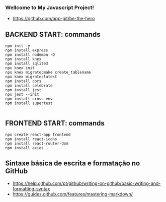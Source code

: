 ### Wellcome to My Javascript Project!

- https://github.com/app-git/be-the-hero

## BACKEND START: commands
```
npm init -y
npm install express
npm install nodemon -D
npm install knex
npm install sqlite3
npx knex init
npx knex migrate:make create_tablename
npx knex migrate:latest
npm install cors
npm install celebrate
npm install jest
npx jest --init
npm install cross-env
npm install supertest


```
## FRONTEND START: commands
```
npx create-react-app frontend
npm install react-icons
npm install react-router-dom
npm install axios

```


## Sintaxe básica de escrita e formatação no GitHub
- https://help.github.com/pt/github/writing-on-github/basic-writing-and-formatting-syntax
- https://guides.github.com/features/mastering-markdown/
